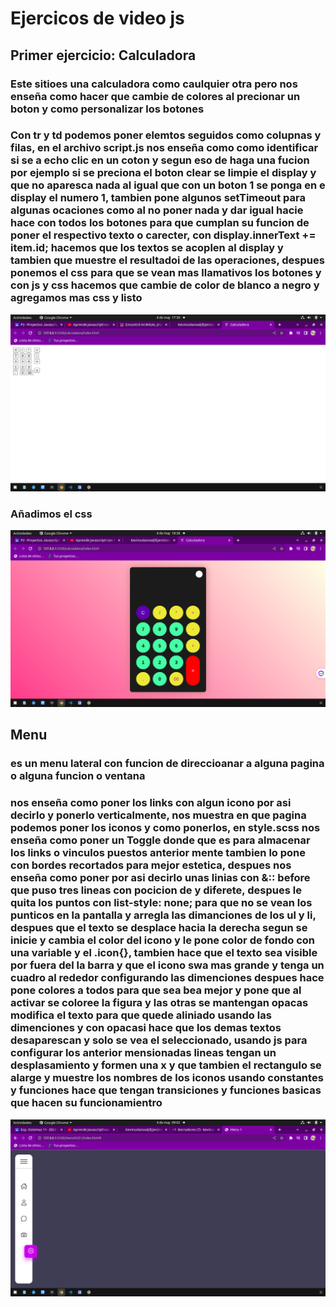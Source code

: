 # Ejercicos de video js


## Primer ejercicio: Calculadora


### Este sitioes una calculadora como caulquier otra pero nos enseña como hacer que cambie de colores al precionar un boton y como personalizar los botones 

### Con tr y td podemos poner elemtos seguidos como colupnas y filas,  en el archivo script.js nos enseña como como identificar si se a echo clic en un coton y segun eso de haga una fucion  por ejemplo si se preciona el boton clear se limpie el display y que no aparesca nada al igual que con un boton 1 se ponga en e display el numero 1,  tambien pone algunos setTimeout para algunas ocaciones como al no poner nada y dar igual hacie hace con todos los botones para que cumplan su funcion de poner el respectivo texto o carecter, con display.innerText += item.id; hacemos que  los textos se acoplen al display y tambien que muestre el resultadoi de las operaciones, despues ponemos el css para que se vean mas llamativos los botones y con js y css hacemos que cambie de color de blanco a negro y agregamos mas css y listo 

![calculadora](fotocalculadora.png "calculadora")

### Añadimos el css

![calculadora_css](calculadora_css.png)

## Menu

### es un menu lateral con funcion de direccioanar a alguna pagina o alguna funcion o ventana 

### nos enseña como poner los links con algun icono por asi decirlo y ponerlo verticalmente, nos muestra en que pagina podemos poner los iconos y como ponerlos, en style.scss nos enseña como poner un Toggle donde que es para almacenar los links o vinculos puestos anterior mente tambien lo pone con bordes recortados para mejor estetica, despues nos enseña como poner por asi decirlo unas linias con &:: before que puso tres lineas con pocicion de y diferete, despues le quita los puntos con list-style: none; para que no se vean los punticos en la pantalla y arregla las dimanciones de los ul y li, despues que el texto se desplace hacia la derecha segun se inicie y cambia el color del icono y le pone color de fondo con una variable y el .icon{}, tambien hace que el texto sea visible por fuera del la barra y que el icono swa mas grande y tenga un cuadro al rededor configurando las dimenciones despues hace pone colores a todos para que sea bea mejor y pone que al activar se coloree la figura y las otras se mantengan opacas modifica el texto para que quede aliniado usando las dimenciones y con opacasi hace que los demas textos desaparescan y solo se vea el seleccionado, usando js para configurar los anterior mensionadas lineas  tengan un desplasamiento y formen una x y que tambien el rectangulo se alarge y muestre los nombres de los iconos usando constantes y funciones hace que tengan transiciones y funciones basicas que hacen su funcionamientro 

![menu](menu.png)


